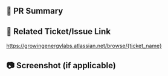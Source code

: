 ## 📌 PR Summary

## 🔗 Related Ticket/Issue Link
https://growingenergylabs.atlassian.net/browse/{ticket_name}

## 📷 Screenshot (if applicable)